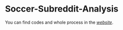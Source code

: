 # Soccer-Subreddit-Analysis
You can find codes and whole process in the [*website*](https://zhzhzh.georgetown.domains/502/index.html).
